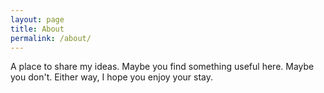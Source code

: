```yaml
---
layout: page
title: About
permalink: /about/
---
```


A place to share my ideas. Maybe you find something useful here. Maybe you don't. Either way, I hope you enjoy your stay.
